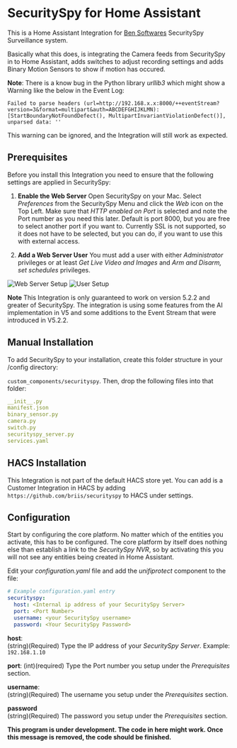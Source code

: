 # SecuritySpy for Home Assistant

This is a Home Assistant Integration for [Ben Softwares](https://www.bensoftware.com) SecuritySpy Surveillance system.

Basically what this does, is integrating the Camera feeds from SecuritySpy in to Home Assistant, adds switches to adjust recording settings and adds Binary Motion Sensors to show if motion has occured.

**Note**: There is a know bug in the Python library *urllib3* which might show a Warning like the below in the Event Log:

`Failed to parse headers (url=http://192.168.x.x:8000/++eventStream?version=3&format=multipart&auth=ABCDEFGHIJKLMN): [StartBoundaryNotFoundDefect(), MultipartInvariantViolationDefect()], unparsed data: ''`

This warning can be ignored, and the Integration will still work as expected.

## Prerequisites

Before you install this Integration you need to ensure that the following settings are applied in SecuritySpy:

1. **Enable the Web Server** Open SecuritySpy on your Mac. Select *Preferences* from the SecuritySpy Menu and click the *Web* icon on the Top Left. Make sure that *HTTP enabled on Port* is selected and note the Port number as you need this later. Default is port 8000, but you are free to select another port if you want to. Currently SSL is not supported, so it does not have to be selected, but you can do, if you want to use this with external access.

2. **Add a Web Server User** You must add a user with either *Administrator* privileges or at least *Get Live Video and Images* and *Arm and Disarm, set schedules* privileges.

![Web Server Setup](https://github.com/briis/securityspy/blob/master/support_files/secspy_webserver_sm.png) ![User Setup](https://github.com/briis/securityspy/blob/master/support_files/secspy_users_sm.png) 

**Note** This Integration is only guaranteed to work on version 5.2.2 and greater of SecuritySpy. The integration is using some features from the AI implementation in V5 and some additions to the Event Stream that were introduced in V5.2.2.

## Manual Installation

To add SecuritySpy to your installation, create this folder structure in your /config directory:

`custom_components/securityspy`.
Then, drop the following files into that folder:

```yaml
__init__.py
manifest.json
binary_sensor.py
camera.py
switch.py
securityspy_server.py
services.yaml
```

## HACS Installation

This Integration is not part of the default HACS store yet. You can add is a Customer Integration in HACS by adding `https://github.com/briis/securityspy` to HACS under settings.

## Configuration

Start by configuring the core platform. No matter which of the entities you activate, this has to be configured. The core platform by itself does nothing else than establish a link to the *SecuritySpy NVR*, so by activating this you will not see any entities being created in Home Assistant.

Edit your *configuration.yaml* file and add the *unifiprotect* component to the file:

```yaml
# Example configuration.yaml entry
securityspy:
  host: <Internal ip address of your SecuritySpy Server>
  port: <Port Number>
  username: <your SecuritySpy username>
  password: <Your SecuritySpy Password>
```

**host**:  
(string)(Required) Type the IP address of your *SecuritySpy Server*. Example: `192.168.1.10`  

**port**:
(int)(required) Type the Port number you setup under the *Prerequisites* section.

**username**:  
(string)(Required) The username you setup under the *Prerequisites* section.  

**password**  
(string)(Required) The password you setup under the *Prerequisites* section.  

**This program is under development. The code in here might work. Once this message is removed, the code should be finished.**
